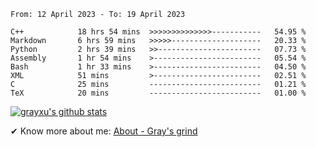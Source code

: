 <!--START_SECTION:waka-->

```text
From: 12 April 2023 - To: 19 April 2023

C++            18 hrs 54 mins  >>>>>>>>>>>>>>-----------   54.95 %
Markdown       6 hrs 59 mins   >>>>>--------------------   20.33 %
Python         2 hrs 39 mins   >>-----------------------   07.73 %
Assembly       1 hr 54 mins    >------------------------   05.54 %
Bash           1 hr 33 mins    >------------------------   04.50 %
XML            51 mins         >------------------------   02.51 %
C              25 mins         -------------------------   01.21 %
TeX            20 mins         -------------------------   01.00 %
```

<!--END_SECTION:waka-->

[![grayxu's github stats](https://github-readme-stats.vercel.app/api?username=grayxu&count_private=true&show_icons=true)](https://github.com/grayxu)

✔ Know more about me: [About - Gray's grind](https://www.grayxu.cn/)
